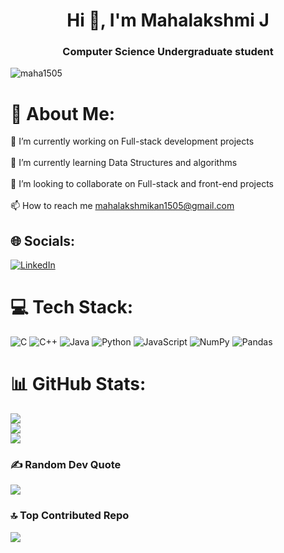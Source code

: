 <h1 align="center">Hi 👋, I'm Mahalakshmi J</h1>
<h3 align="center">Computer Science Undergraduate student</h3>

<p align="left"> <img src="https://komarev.com/ghpvc/?username=maha1505&label=Profile%20views&color=0e75b6&style=flat" alt="maha1505" /> </p>

# 💫 About Me:
🔭 I’m currently working on Full-stack development projects<br><br>🌱 I’m currently learning Data Structures and algorithms<br><br>👯 I’m looking to collaborate on Full-stack and front-end projects<br><br>📫 How to reach me mahalakshmikan1505@gmail.com


## 🌐 Socials:
[![LinkedIn](https://img.shields.io/badge/LinkedIn-%230077B5.svg?logo=linkedin&logoColor=white)](https://linkedin.com/in/1505-mahalakshmi) 

# 💻 Tech Stack:
![C](https://img.shields.io/badge/c-%2300599C.svg?style=plastic&logo=c&logoColor=white) ![C++](https://img.shields.io/badge/c++-%2300599C.svg?style=plastic&logo=c%2B%2B&logoColor=white) ![Java](https://img.shields.io/badge/java-%23ED8B00.svg?style=plastic&logo=openjdk&logoColor=white) ![Python](https://img.shields.io/badge/python-3670A0?style=plastic&logo=python&logoColor=ffdd54) ![JavaScript](https://img.shields.io/badge/javascript-%23323330.svg?style=plastic&logo=javascript&logoColor=%23F7DF1E) ![NumPy](https://img.shields.io/badge/numpy-%23013243.svg?style=plastic&logo=numpy&logoColor=white) ![Pandas](https://img.shields.io/badge/pandas-%23150458.svg?style=plastic&logo=pandas&logoColor=white)
# 📊 GitHub Stats:
![](https://github-readme-stats.vercel.app/api?username=maha1505&theme=tokyonight&hide_border=false&include_all_commits=false&count_private=false)<br/>
![](https://github-readme-streak-stats.herokuapp.com/?user=maha1505&theme=tokyonight&hide_border=false)<br/>
![](https://github-readme-stats.vercel.app/api/top-langs/?username=maha1505&theme=tokyonight&hide_border=false&include_all_commits=false&count_private=false&layout=compact)

### ✍️ Random Dev Quote
![](https://quotes-github-readme.vercel.app/api?type=horizontal&theme=radical)

### 🔝 Top Contributed Repo
![](https://github-contributor-stats.vercel.app/api?username=maha1505&limit=5&theme=dark&combine_all_yearly_contributions=true)


